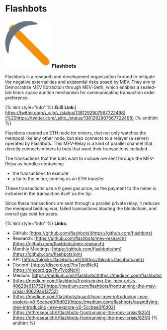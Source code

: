 # Flashbots

### ![](../../.gitbook/assets/image%20%2810%29.png)Flashbots <a id="backrunme-by-bloxroute"></a>

Flashbots is a research and development organization formed to mitigate the negative externalities and existential risks posed by MEV. They aim to Democratize MEV Extraction through MEV-Geth, which enables a sealed-bid block space auction mechanism for communicating transaction order preference.

{% hint style="info" %}
**ELI5 Link:**[  
https://twitter.com/\_silto\_/status/1381292907567722498](%20https://twitter.com/_silto_/status/1381292907567722498)
{% endhint %}

Flashbots created an ETH node for miners, that not only watches the mempool like any other node, but also connects to a relayer \(a server\) operated by Flashbots. This MEV-Relay is a kind of parallel channel that directly connects miners to bots that want their transactions included.

The transactions that the bots want to include are sent through the MEV-Relay as bundles containing:

* the transactions to execute
* a tip to the miner, coming as an ETH transfer

These transactions use a 0 gwei gas price, as the payment to the miner is included in the transaction itself as the tip.

Since these transactions are sent through a parallel private relay, it reduces the mempool bidding war, failed transactions bloating the blockchain, and overall gas cost for users.

{% hint style="info" %}
**Links:**

* GitHub: [https://github.com/flashbots](https://github.com/flashbots)
* Research: [https://github.com/flashbots/mev-research](https://github.com/flashbots/mev-research)
* Monthly Meetings: [https://github.com/flashbots/pm](https://github.com/flashbots/pm)
* API: [https://blocks.flashbots.net/](https://blocks.flashbots.net/)
* Discord: [https://discord.gg/7hvTycdNcK](https://discord.gg/7hvTycdNcK)
* Medium: [https://medium.com/flashbots](https://medium.com/flashbots)
* [https://medium.com/flashbots/frontrunning-the-mev-crisis-40629a613752](https://medium.com/flashbots/frontrunning-the-mev-crisis-40629a613752)
* [https://medium.com/flashbots/quantifying-mev-introducing-mev-explore-v0-5ccbee0f6d02](https://medium.com/flashbots/quantifying-mev-introducing-mev-explore-v0-5ccbee0f6d02)
* [https://ethresear.ch/t/flashbots-frontrunning-the-mev-crisis/8251](https://ethresear.ch/t/flashbots-frontrunning-the-mev-crisis/8251)
{% endhint %}

